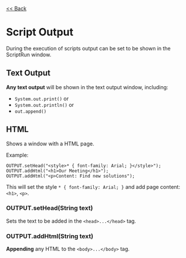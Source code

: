 [<< Back](../README.md)

# Script Output

During the execution of scripts output can be set to be shown in the ScriptRun window.

## Text Output

**Any text output** will be shown in the text output window, including:

* `System.out.print()` or
* `System.out.println()` or
* `out.append()`

## HTML

Shows a window with a HTML page.

Example:

```
OUTPUT.setHead("<style>* { font-family: Arial; }</style>");
OUTPUT.addHtml("<h1>Our Meeting</h1>");
OUTPUT.addHtml("<p>Content: Find new solutions");
```

This will set the style `* { font-family: Arial; }` and add page content: `<h1>`, `<p>`.

### OUTPUT.setHead(String text)

Sets the text to be added in the `<head>...</head>` tag.

### OUTPUT.addHtml(String text)

**Appending** any HTML to the `<body>...</body>` tag.